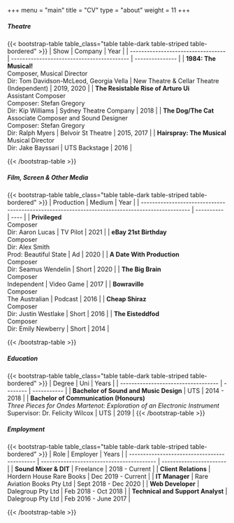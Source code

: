 +++
menu = "main"
title = "CV"
type = "about"
weight = 11
+++

##### Theatre
{{< bootstrap-table table_class="table table-dark table-striped table-bordered" >}}
|            Show                    |    Company                                 |    Year         |
| ---------------------------------- | ------------------------------------------ | --------------- |
| **1984: The Musical!** </br> Composer, Musical Director </br> Dir: Tom Davidson-McLeod, Georgia Vella | New Theatre & Cellar Theatre (Independent) | 2019, 2020      |
| **The Resistable Rise of Arturo Ui**  </br> Assistant Composer  </br> Composer: Stefan Gregory  </br> Dir: Kip Williams   | Sydney Theatre Company | 2018 |
| **The Dog/The Cat**  </br> Associate Composer and Sound Designer  </br> Composer: Stefan Gregory  </br> Dir: Ralph Myers   | Belvoir St Theatre | 2015, 2017 |
| **Hairspray: The Musical**  </br> Musical Director  </br>  Dir: Jake Bayssari   | UTS Backstage | 2016 |

{{< /bootstrap-table >}}

##### Film, Screen & Other Media
{{< bootstrap-table table_class="table table-dark table-striped table-bordered" >}}
|            Production                                                                           |  Medium    | Year |
| ----------------------------------------------------------------------------------------------- | ---------- | ---- |
| **Privileged** </br> Composer </br> Dir: Aaron Lucas                                            | TV Pilot   | 2021 |
| **eBay 21st Birthday** </br> Composer </br> Dir: Alex Smith </br> Prod: Beautiful State         | Ad         | 2020 |
| **A Date With Production** </br> Composer </br> Dir: Seamus Wendelin                            | Short      | 2020 |
| **The Big Brain** </br> Composer  </br> Independent                                             | Video Game | 2017 |
| **Bowraville** </br> Composer  </br> The Australian                                             | Podcast    | 2016 |
| **Cheap Shiraz** </br> Composer </br> Dir: Justin Westlake                                      | Short      | 2016 |
| **The Eisteddfod** </br> Composer </br> Dir: Emily Newberry                                     | Short      | 2014 |

{{< /bootstrap-table >}}


##### Education
{{< bootstrap-table table_class="table table-dark table-striped table-bordered" >}}
|            Degree                   |   Uni    |    Years       |
| ----------------------------------- | -------- | -----------    |
| **Bachelor of Sound and Music Design**  | UTS      | 2014 - 2018    |
| **Bachelor of Communication (Honours)** </br> *Three Pieces for Ondes Martenot: Exploration of an Electronic Instrument* </br> Supervisor: Dr. Felicity Wilcox | UTS      | 2019           |
{{< /bootstrap-table >}}

##### Employment
{{< bootstrap-table table_class="table table-dark table-striped table-bordered" >}}
|            Role                              |   Employer                                |    Years                 |
| -------------------------------------------- | ----------------------------------------- | -----------------------  |
| **Sound Mixer & DIT**                            | Freelance                                 | 2018 - Current           |
| **Client Relations**                             | Hordern House Rare Books                  | Dec 2019 - Current       |
| **IT Manager**                                   | Rare Aviation Books Pty Ltd               | Sept 2018 - Dec 2020     |
| **Web Developer**                                | Dalegroup Pty Ltd                         | Feb 2018 - Oct 2018      |
| **Technical and Support Analyst**                | Dalegroup Pty Ltd                         | Feb 2016 - June 2017     |


{{< /bootstrap-table >}}
